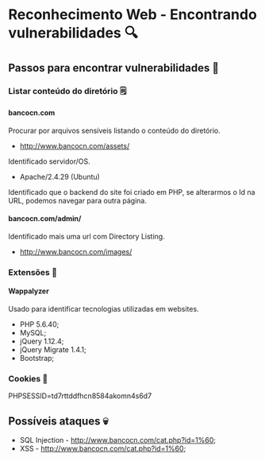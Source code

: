 # Reconhecimento Web - Encontrando vulnerabilidades 🔍


## Passos para encontrar vulnerabilidades 👣

### Listar conteúdo do diretório 🗒️

#### bancocn.com

Procurar por arquivos sensíveis listando o conteúdo do diretório.
* http://www.bancocn.com/assets/

Identificado servidor/OS.
* Apache/2.4.29 (Ubuntu)

Identificado que o backend do site foi criado em PHP, se alterarmos o Id na URL, podemos navegar para outra página.

#### bancocn.com/admin/

Identificado mais uma url com Directory Listing.
* http://www.bancocn.com/images/


### Extensões 🧩

#### Wappalyzer
Usado para identificar tecnologias utilizadas em websites.

- PHP 5.6.40;
- MySQL;
- jQuery 1.12.4;
- jQuery Migrate 1.4.1;
- Bootstrap;


### Cookies 🍪

PHPSESSID=td7rttddfhcn8584akomn4s6d7

## Possíveis ataques 💀

* SQL Injection - http://www.bancocn.com/cat.php?id=1%60;
* XSS - http://www.bancocn.com/cat.php?id=1%60<script>alert(1)</script>;